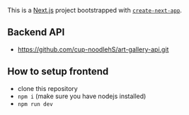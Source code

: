 This is a [Next.js](https://nextjs.org/) project bootstrapped with [`create-next-app`](https://github.com/vercel/next.js/tree/canary/packages/create-next-app).

## Backend API
- https://github.com/cup-noodlehS/art-gallery-api.git
## How to setup frontend
- clone this repository
- `npm i` (make sure you have nodejs installed)
- `npm run dev`
